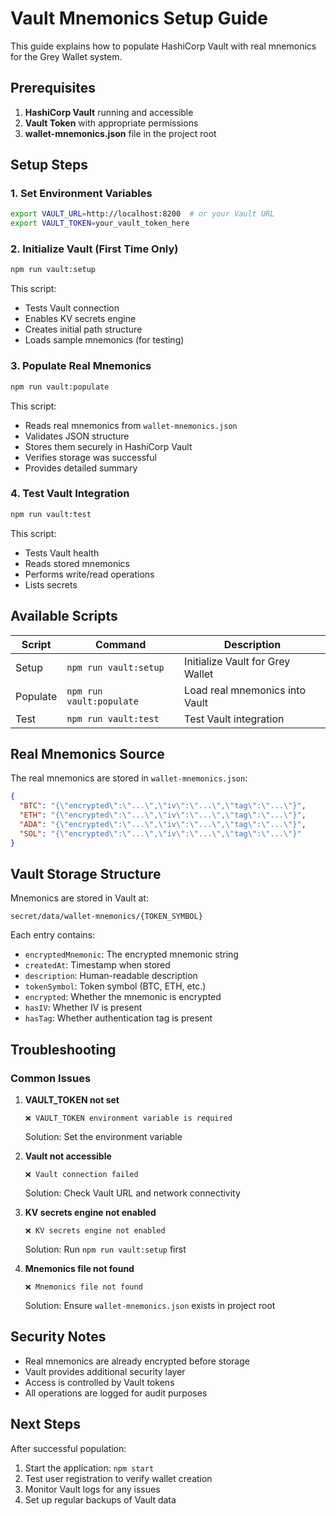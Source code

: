 # Vault Mnemonics Setup Guide

This guide explains how to populate HashiCorp Vault with real mnemonics for the Grey Wallet system.

## Prerequisites

1. **HashiCorp Vault** running and accessible
2. **Vault Token** with appropriate permissions
3. **wallet-mnemonics.json** file in the project root

## Setup Steps

### 1. Set Environment Variables

```bash
export VAULT_URL=http://localhost:8200  # or your Vault URL
export VAULT_TOKEN=your_vault_token_here
```

### 2. Initialize Vault (First Time Only)

```bash
npm run vault:setup
```

This script:
- Tests Vault connection
- Enables KV secrets engine
- Creates initial path structure
- Loads sample mnemonics (for testing)

### 3. Populate Real Mnemonics

```bash
npm run vault:populate
```

This script:
- Reads real mnemonics from `wallet-mnemonics.json`
- Validates JSON structure
- Stores them securely in HashiCorp Vault
- Verifies storage was successful
- Provides detailed summary

### 4. Test Vault Integration

```bash
npm run vault:test
```

This script:
- Tests Vault health
- Reads stored mnemonics
- Performs write/read operations
- Lists secrets

## Available Scripts

| Script | Command | Description |
|--------|---------|-------------|
| Setup | `npm run vault:setup` | Initialize Vault for Grey Wallet |
| Populate | `npm run vault:populate` | Load real mnemonics into Vault |
| Test | `npm run vault:test` | Test Vault integration |

## Real Mnemonics Source

The real mnemonics are stored in `wallet-mnemonics.json`:

```json
{
  "BTC": "{\"encrypted\":\"...\",\"iv\":\"...\",\"tag\":\"...\"}",
  "ETH": "{\"encrypted\":\"...\",\"iv\":\"...\",\"tag\":\"...\"}",
  "ADA": "{\"encrypted\":\"...\",\"iv\":\"...\",\"tag\":\"...\"}",
  "SOL": "{\"encrypted\":\"...\",\"iv\":\"...\",\"tag\":\"...\"}"
}
```

## Vault Storage Structure

Mnemonics are stored in Vault at:
```
secret/data/wallet-mnemonics/{TOKEN_SYMBOL}
```

Each entry contains:
- `encryptedMnemonic`: The encrypted mnemonic string
- `createdAt`: Timestamp when stored
- `description`: Human-readable description
- `tokenSymbol`: Token symbol (BTC, ETH, etc.)
- `encrypted`: Whether the mnemonic is encrypted
- `hasIV`: Whether IV is present
- `hasTag`: Whether authentication tag is present

## Troubleshooting

### Common Issues

1. **VAULT_TOKEN not set**
   ```
   ❌ VAULT_TOKEN environment variable is required
   ```
   Solution: Set the environment variable

2. **Vault not accessible**
   ```
   ❌ Vault connection failed
   ```
   Solution: Check Vault URL and network connectivity

3. **KV secrets engine not enabled**
   ```
   ❌ KV secrets engine not enabled
   ```
   Solution: Run `npm run vault:setup` first

4. **Mnemonics file not found**
   ```
   ❌ Mnemonics file not found
   ```
   Solution: Ensure `wallet-mnemonics.json` exists in project root

## Security Notes

- Real mnemonics are already encrypted before storage
- Vault provides additional security layer
- Access is controlled by Vault tokens
- All operations are logged for audit purposes

## Next Steps

After successful population:

1. Start the application: `npm start`
2. Test user registration to verify wallet creation
3. Monitor Vault logs for any issues
4. Set up regular backups of Vault data
